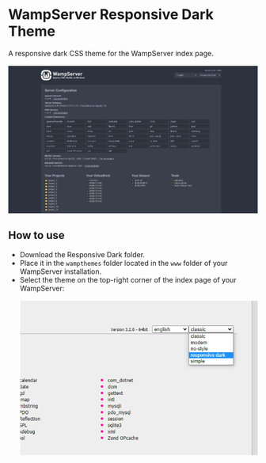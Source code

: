 # WampServer Responsive Dark Theme
A responsive dark CSS theme for the WampServer index page.<br><br>
<img src="./readme_assets/wamp_responsive_dark.jpg" alt="drawing" width="750"/>

## How to use
- Download the Responsive Dark folder.
- Place it in the ```wampthemes``` folder located in the ```www``` folder of your WampServer installation.
- Select the theme on the top-right corner of the index page of your WampServer:<br><br><img src="./readme_assets/wamp_how_to_use.jpg" alt="drawing" width="500"/>

